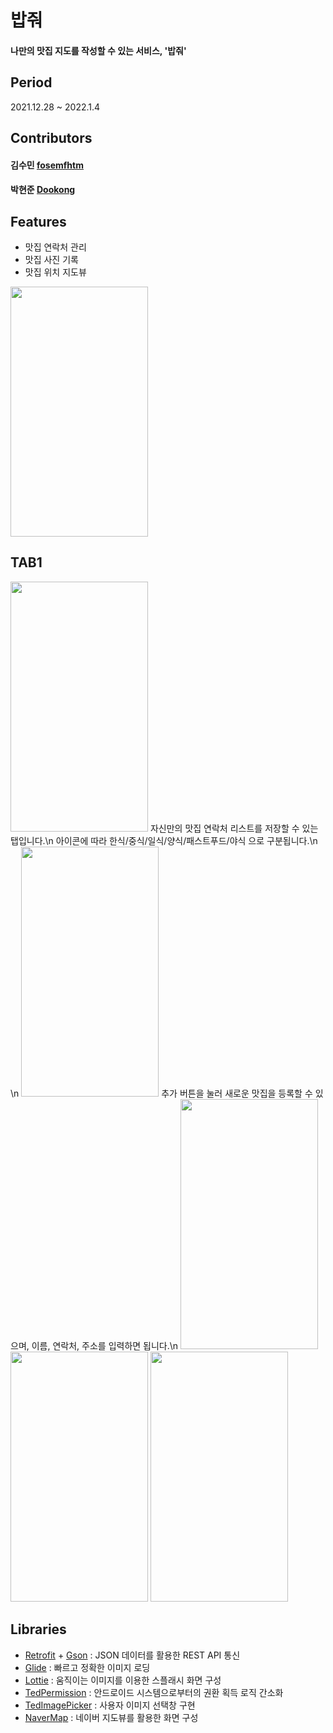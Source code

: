 # 밥줘

#### 나만의 맛집 지도를 작성할 수 있는 서비스, '밥줘'

## Period
2021.12.28 ~ 2022.1.4

## Contributors

#### 김수민 [fosemfhtm](https://github.com/fosemfhtm)
#### 박현준 [Dookong](https://github.com/Dookong)

## Features

- 맛집 연락처 관리
- 맛집 사진 기록
- 맛집 위치 지도뷰

<img src="https://user-images.githubusercontent.com/96766097/148050366-dc45074e-f735-4310-b299-7c92bbb726ac.jpg" width="220" height="400"/>

## TAB1
<img src="https://user-images.githubusercontent.com/96766097/148050453-a01d77af-ffbd-4800-8aed-48575e42944e.jpg" width="220" height="400"/>
자신만의 맛집 연락처 리스트를 저장할 수 있는 탭입니다.\n
아이콘에 따라 한식/중식/일식/양식/패스트푸드/야식 으로 구분됩니다.\n
\n
<img src="https://user-images.githubusercontent.com/96766097/148053658-bd352fe6-24dd-45ab-a533-b5f4c112bde7.jpg" width="220" height="400"/>
추가 버튼을 눌러 새로운 맛집을 등록할 수 있으며, 이름, 연락처, 주소를 입력하면 됩니다.\n
<img src="https://user-images.githubusercontent.com/96766097/148050495-0f4903b3-e23f-40b0-95d3-7023bf5ac326.jpg" width="220" height="400"/>
<img src="https://user-images.githubusercontent.com/96766097/148050519-a76de679-247d-4243-99e8-0eb1676848f3.jpg" width="220" height="400"/>
<img src="https://user-images.githubusercontent.com/96766097/148050534-b01f844e-e009-4b7c-ac10-81e47bc3ba4a.jpg" width="220" height="400"/>



## Libraries

- [Retrofit](https://square.github.io/retrofit/) + [Gson](https://github.com/google/gson) : JSON 데이터를 활용한 REST API 통신
- [Glide](https://github.com/bumptech/glide) : 빠르고 정확한 이미지 로딩
- [Lottie](https://github.com/airbnb/lottie-android) : 움직이는 이미지를 이용한 스플래시 화면 구성
- [TedPermission](https://github.com/ParkSangGwon/TedPermission) : 안드로이드 시스템으로부터의 권환 획득 로직 간소화
- [TedImagePicker](https://github.com/ParkSangGwon/TedImagePicker) : 사용자 이미지 선택창 구현
- [NaverMap](https://www.ncloud.com/product/applicationService/maps) : 네이버 지도뷰를 활용한 화면 구성
